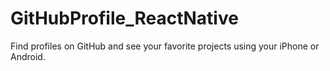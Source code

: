 # GitHubProfile_ReactNative
Find profiles on GitHub and see your favorite projects using your iPhone or Android.
